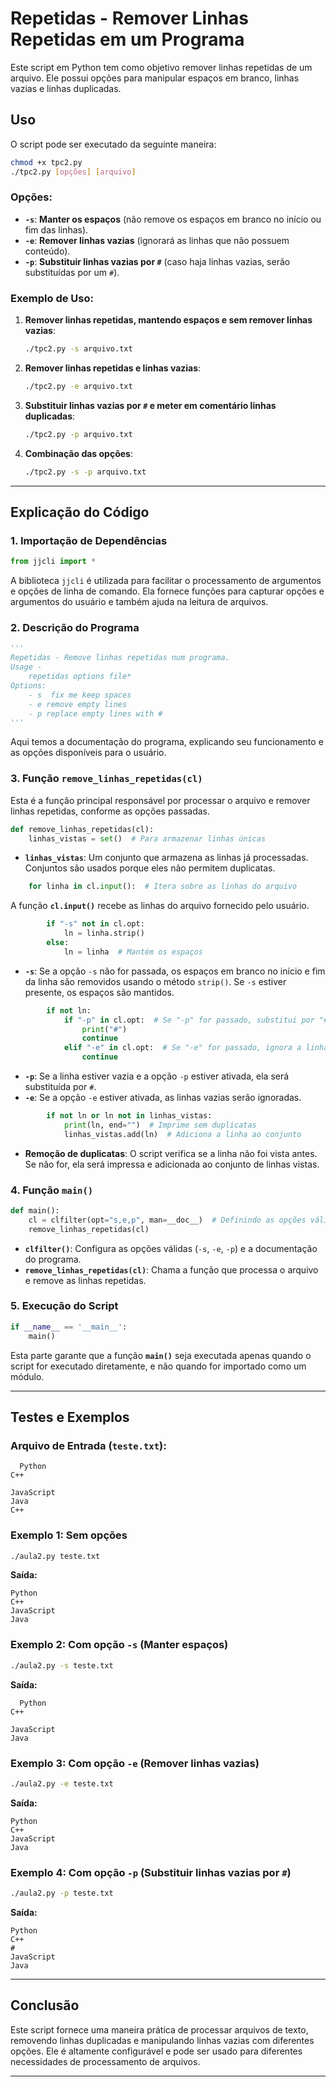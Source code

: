 
# **Repetidas - Remover Linhas Repetidas em um Programa**

Este script em Python tem como objetivo remover linhas repetidas de um arquivo. Ele possui opções para manipular espaços em branco, linhas vazias e linhas duplicadas.

## **Uso**

O script pode ser executado da seguinte maneira:

```bash
chmod +x tpc2.py
./tpc2.py [opções] [arquivo]
```

### **Opções:**
- **`-s`**: **Manter os espaços** (não remove os espaços em branco no início ou fim das linhas).
- **`-e`**: **Remover linhas vazias** (ignorará as linhas que não possuem conteúdo).
- **`-p`**: **Substituir linhas vazias por `#`** (caso haja linhas vazias, serão substituídas por um `#`).

### **Exemplo de Uso:**

1. **Remover linhas repetidas, mantendo espaços e sem remover linhas vazias**:
    ```bash
    ./tpc2.py -s arquivo.txt
    ```

2. **Remover linhas repetidas e linhas vazias**:
    ```bash
    ./tpc2.py -e arquivo.txt
    ```

3. **Substituir linhas vazias por `#` e meter em comentário linhas duplicadas**:
    ```bash
    ./tpc2.py -p arquivo.txt
    ```

4. **Combinação das opções**:
    ```bash
    ./tpc2.py -s -p arquivo.txt
    ```

---

## **Explicação do Código**

### **1. Importação de Dependências**

```python
from jjcli import *
```

A biblioteca `jjcli` é utilizada para facilitar o processamento de argumentos e opções de linha de comando. Ela fornece funções para capturar opções e argumentos do usuário e também ajuda na leitura de arquivos.

### **2. Descrição do Programa**

```python
'''
Repetidas - Remove linhas repetidas num programa. 
Usage - 
    repetidas options file*
Options: 
    - s  fix me keep spaces 
    - e remove empty lines 
    - p replace empty lines with #
'''
```

Aqui temos a documentação do programa, explicando seu funcionamento e as opções disponíveis para o usuário.

### **3. Função `remove_linhas_repetidas(cl)`**

Esta é a função principal responsável por processar o arquivo e remover linhas repetidas, conforme as opções passadas.

```python
def remove_linhas_repetidas(cl): 
    linhas_vistas = set()  # Para armazenar linhas únicas
```

- **`linhas_vistas`**: Um conjunto que armazena as linhas já processadas. Conjuntos são usados porque eles não permitem duplicatas.

```python
    for linha in cl.input():  # Itera sobre as linhas do arquivo
```

A função **`cl.input()`** recebe as linhas do arquivo fornecido pelo usuário.

```python
        if "-s" not in cl.opt: 
            ln = linha.strip()  
        else:
            ln = linha  # Mantém os espaços
```

- **`-s`**: Se a opção `-s` não for passada, os espaços em branco no início e fim da linha são removidos usando o método `strip()`. Se `-s` estiver presente, os espaços são mantidos.

```python
        if not ln:
            if "-p" in cl.opt:  # Se "-p" for passado, substitui por "#"
                print("#")
                continue
            elif "-e" in cl.opt:  # Se "-e" for passado, ignora a linha vazia
                continue  
```

- **`-p`**: Se a linha estiver vazia e a opção `-p` estiver ativada, ela será substituída por `#`.
- **`-e`**: Se a opção `-e` estiver ativada, as linhas vazias serão ignoradas.

```python
        if not ln or ln not in linhas_vistas:  
            print(ln, end="")  # Imprime sem duplicatas
            linhas_vistas.add(ln)  # Adiciona a linha ao conjunto
```

- **Remoção de duplicatas**: O script verifica se a linha não foi vista antes. Se não for, ela será impressa e adicionada ao conjunto de linhas vistas.

### **4. Função `main()`**

```python
def main(): 
    cl = clfilter(opt="s,e,p", man=__doc__)  # Definindo as opções válidas: -s, -e, -p
    remove_linhas_repetidas(cl)
```

- **`clfilter()`**: Configura as opções válidas (`-s`, `-e`, `-p`) e a documentação do programa.
- **`remove_linhas_repetidas(cl)`**: Chama a função que processa o arquivo e remove as linhas repetidas.

### **5. Execução do Script**

```python
if __name__ == '__main__': 
    main()
```

Esta parte garante que a função **`main()`** seja executada apenas quando o script for executado diretamente, e não quando for importado como um módulo.

---

## **Testes e Exemplos**

### **Arquivo de Entrada (`teste.txt`):**
```
  Python  
C++
  
JavaScript
Java  
C++
```

### **Exemplo 1: Sem opções**

```bash
./aula2.py teste.txt
```

**Saída:**
```
Python
C++
JavaScript
Java
```

### **Exemplo 2: Com opção `-s` (Manter espaços)**

```bash
./aula2.py -s teste.txt
```

**Saída:**
```
  Python  
C++
  
JavaScript
Java  
```

### **Exemplo 3: Com opção `-e` (Remover linhas vazias)**

```bash
./aula2.py -e teste.txt
```

**Saída:**
```
Python
C++
JavaScript
Java
```

### **Exemplo 4: Com opção `-p` (Substituir linhas vazias por `#`)**

```bash
./aula2.py -p teste.txt
```

**Saída:**
```
Python
C++
#
JavaScript
Java
```

---

## **Conclusão**

Este script fornece uma maneira prática de processar arquivos de texto, removendo linhas duplicadas e manipulando linhas vazias com diferentes opções. Ele é altamente configurável e pode ser usado para diferentes necessidades de processamento de arquivos. 

---

